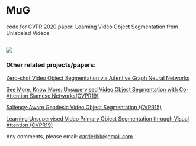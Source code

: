 # MuG
code for CVPR 2020 paper:
Learning Video Object Segmentation from Unlabeled Videos
##

![](../master/overview.png)


### Other related projects/papers:
[Zero-shot Video Object Segmentation via Attentive Graph Neural Networks](https://github.com/carrierlxk/AGNN)

[See More, Know More: Unsupervised Video Object Segmentation with Co-Attention Siamese Networks(CVPR19)](https://github.com/carrierlxk/COSNet)

[Saliency-Aware Geodesic Video Object Segmentation (CVPR15)](https://github.com/wenguanwang/saliencysegment)

[Learning Unsupervised Video Primary Object Segmentation through Visual Attention (CVPR19)](https://github.com/wenguanwang/AGS)

Any comments, please email: carrierlxk@gmail.com
